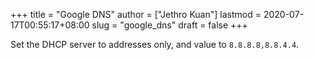 +++
title = "Google DNS"
author = ["Jethro Kuan"]
lastmod = 2020-07-17T00:55:17+08:00
slug = "google_dns"
draft = false
+++

Set the DHCP server to addresses only, and value to `8.8.8.8,8.8.4.4`.
